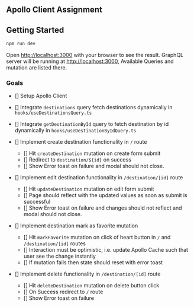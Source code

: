 ## Apollo Client Assignment

## Getting Started

```bash
npm run dev
```

Open [http://localhost:3000](http://localhost:3000) with your browser to see the result.
GraphQL server will be running at [http://localhost:3000](http://localhost:4000), Available Queries and mutation are listed there.

### Goals

- [] Setup Apollo Client

- [] Integrate `destinations` query fetch destinations dynamically in `hooks/useDestinationsQuery.ts`

- [] Integrate `getDestinationById` query to fetch destination by id dynamically in `hooks/useDestinationByIdQuery.ts`

- [] Implement create destination functionality in `/` route

  - [] Hit `createDestination` mutation on create form submit
  - [] Redirect to `destination/${id}` on success
  - [] Show Error toast on failure and modal should not close.

- [] Implement edit destination functionality in `/destination/[id]` route

  - [] Hit `updateDestination` mutation on edit form submit
  - [] Page should reflect with the updated values as soon as submit is successful
  - [] Show Error toast on failure and changes should not reflect and modal should not close.

- [] Implement destination mark as favorite mutation

  - [] Hit `markFavorite` mutation on click of heart button in `/` and `/destination/[id]` routes
  - [] Interaction must be optimistic, i.e. update Apollo Cache such that user see the change instantly
  - [] If mutation fails then state should reset with error toast

- [] Implement delete functionality in `/destination/[id]` route
  - [] Hit `deleteDestination` mutation on delete button click
  - [] On Success redirect to `/` route
  - [] Show Error toast on failure
